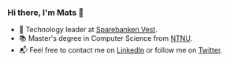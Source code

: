 ### Hi there, I'm Mats 👋

- 💼 Technology leader at [Sparebanken Vest](https://www.spv.no/english).
- 📚 Master's degree in Computer Science from [NTNU](https://www.ntnu.edu/).
- 📬 Feel free to contact me on [LinkedIn](https://www.linkedin.com/in/mtyldum/) or follow me on [Twitter](https://twitter.com/maattss).
